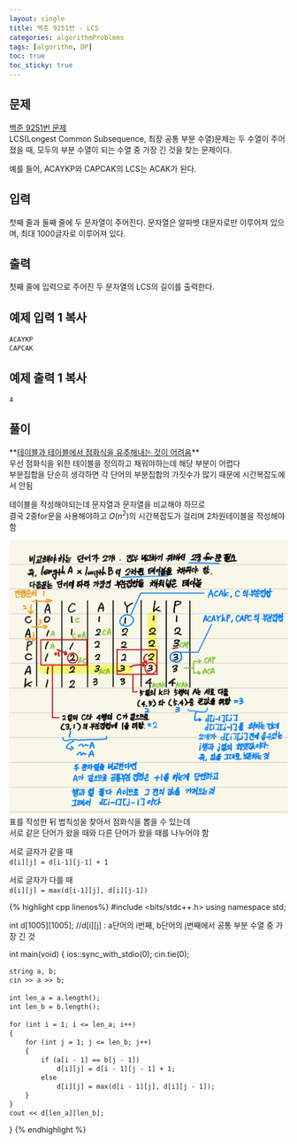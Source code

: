 ```yaml
---
layout: single
title: 백준 9251번 - LCS
categories: algorithmProblems
tags: [algorithm, DP]
toc: true
toc_sticky: true
---
```


## 문제
[백준 9251번 문제](https://www.acmicpc.net/problem/9251) <br>
LCS(Longest Common Subsequence, 최장 공통 부분 수열)문제는 두 수열이 주어졌을 때, 모두의 부분 수열이 되는 수열 중 가장 긴 것을 찾는 문제이다.

예를 들어, ACAYKP와 CAPCAK의 LCS는 ACAK가 된다.

## 입력

첫째 줄과 둘째 줄에 두 문자열이 주어진다. 문자열은 알파벳 대문자로만 이루어져 있으며, 최대 1000글자로 이루어져 있다.

## 출력

첫째 줄에 입력으로 주어진 두 문자열의 LCS의 길이를 출력한다.

## 예제 입력 1 복사

```
ACAYKP
CAPCAK
```

## 예제 출력 1 복사

```
4
```

## 풀이
<div class="notice--info" markdown="1">
**<u>테이블과 테이블에서 점화식을 유추해내는 것이 어려움</u>** <br>
우선 점화식을 위한 테이블을 정의하고 채워야하는데 해당 부분이 어렵다 <br>
부분집합을 단순히 생각하면 각 단어의 부분집합의 가짓수가 많기 때문에 시간복잡도에서 안됨 <br>

테이블을 작성해야되는데 문자열과 문자열을 비교해야 하므로 <br>
결국 2중for문을 사용해야하고 $O(n^2)$의 시간복잡도가 걸리며 2차원테이블을 작성해야 함 <br>

![KakaoTalk_20250228_191159359.jpg](/assets/images/algorithm/KakaoTalk_20250228_191159359.jpg) <br>
표를 작성한 뒤 법칙성을 찾아서 점화식을 뽑을 수 있는데 <br>
서로 같은 단어가 왔을 때와 다른 단어가 왔을 때를 나누어야 함 <br>

서로 글자가 같을 때 <br>
`d[i][j] = d[i-1][j-1] + 1` <br>

서로 글자가 다를 때 <br>
`d[i][j] = max(d[i-1][j], d[i][j-1])`
</div>

{% highlight cpp linenos%}
#include <bits/stdc++.h>
using namespace std;

int d[1005][1005];	//d[i][j] : a단어의 i번째, b단어의 j번째에서 공통 부분 수열 중 가장 긴 것

int main(void) 
{
	ios::sync_with_stdio(0);
	cin.tie(0);

	string a, b;
	cin >> a >> b;

	int len_a = a.length();
	int len_b = b.length();

	for (int i = 1; i <= len_a; i++) 
	{
		for (int j = 1; j <= len_b; j++) 
		{
			if (a[i - 1] == b[j - 1]) 
				d[i][j] = d[i - 1][j - 1] + 1;
			else 
				d[i][j] = max(d[i - 1][j], d[i][j - 1]);
		}
	}
	cout << d[len_a][len_b];
}
{% endhighlight %}
